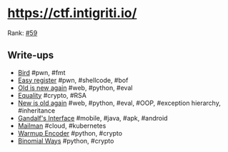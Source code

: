 # https://ctf.intigriti.io/

Rank: [#59](https://ctftime.org/event/1597)

## Write-ups
- [Bird](bird.md) #pwn, #fmt
- [Easy register](easy_register.md) #pwn, #shellcode, #bof
- [Old is new again](OldIsNewAgain.md) #web, #python, #eval
- [Equality](Equality.md) #crypto, #RSA
- [New is old again](NewIsOldAgain.md) #web, #python, #eval, #OOP, #exception hierarchy, #inheritance
- [Gandalf's Interface](GandalfsInterface.md) #mobile, #java, #apk, #android
- [Mailman](mailman.md) #cloud, #kubernetes
- [Warmup Encoder](WarmupEncoder.md) #python, #crypto
- [Binomial Ways](BinomialWays.md) #python, #crypto

